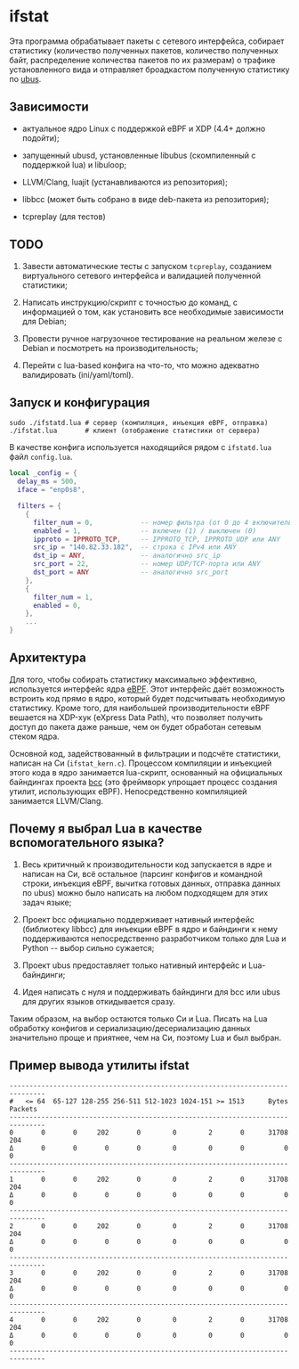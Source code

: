 ifstat
======

Эта программа обрабатывает пакеты с сетевого интерфейса, собирает
статистику (количество полученных пакетов, количество полученных
байт, распределение количества пакетов по их размерам) о трафике
установленного вида и отправляет броадкастом полученную статистику по
[ubus][ubus].

## Зависимости

  - актуальное ядро Linux с поддержкой eBPF и XDP (4.4+ должно подойти);

  - запущенный ubusd, установленные libubus (скомпиленный с
    поддержкой lua) и libuloop;

  - LLVM/Clang, luajit (устанавливаются из репозитория);

  - libbcc (может быть собрано в виде deb-пакета из репозитория);

  - tcpreplay (для тестов)

## TODO

  1. Завести автоматические тесты с запуском `tcpreplay`, созданием
     виртуального сетевого интерфейса и валидацией полученной
     статистики;

  2. Написать инструкцию/скрипт с точностью до команд, с информацией
     о том, как установить все необходимые зависимости для Debian;

  3. Провести ручное нагрузочное тестирование на реальном железе с
     Debian и посмотреть на производительность;

  4. Перейти с lua-based конфига на что-то, что можно адекватно
     валидировать (ini/yaml/toml).

## Запуск и конфигурация

```shell
sudo ./ifstatd.lua # сервер (компиляция, инъекция eBPF, отправка)
./ifstat.lua       # клиент (отображение статистики от сервера)
```

В качестве конфига используется находящийся рядом с `ifstatd.lua`
файл `config.lua`.

```lua
local _config = {
  delay_ms = 500,
  iface = "enp0s8",

  filters = {
    {
      filter_num = 0,            -- номер фильтра (от 0 до 4 включительно)
      enabled = 1,               -- включен (1) / выключен (0)
      ipproto = IPPROTO_TCP,     -- IPPROTO_TCP, IPPROTO_UDP или ANY
      src_ip = "140.82.33.182",  -- строка с IPv4 или ANY
      dst_ip = ANY,              -- аналогично src_ip
      src_port = 22,             -- номер UDP/TCP-порта или ANY
      dst_port = ANY             -- аналогично src_port
    },
    {
      filter_num = 1,
      enabled = 0,
    },
    ...
}
```

## Архитектура

Для того, чтобы собирать статистику максимально эффективно,
используется интерфейс ядра [eBPF][ebpf]. Этот интерфейс даёт
возможность встроить код прямо в ядро, который будет подсчитывать
необходимую статистику. Кроме того, для наибольшей производительности
eBPF вешается на XDP-хук (eXpress Data Path), что позволяет получить
доступ до пакета даже раньше, чем он будет обработан сетевым стеком
ядра.

Основной код, задействованный в фильтрации и подсчёте статистики,
написан на Си (`ifstat_kern.c`). Процессом компиляции и инъекцией
этого кода в ядро занимается lua-скрипт, основанный на официальных
байндингах проекта [bcc][bcc] (это фреймворк упрощает процесс
создания утилит, использующих eBPF). Непосредственно компиляцией
занимается LLVM/Clang.

## Почему я выбрал Lua в качестве вспомогательного языка?

  1. Весь критичный к производительности код запускается в ядре и
     написан на Си, всё остальное (парсинг конфигов и командной
     строки, инъекция eBPF, вычитка готовых данных, отправка данных
     по ubus) можно было написать на любом подходящем для этих задач
     языке;

  2. Проект bcc официально поддерживает нативный интерфейс
     (библиотеку libbcc) для инъекции eBPF в ядро и байндинги к нему
     поддерживаются непосредственно разработчиком только для Lua и
     Python -- выбор сильно сужается;

  3. Проект ubus предоставляет только нативный интерфейс и
     Lua-байндинги;

  4. Идея написать с нуля и поддерживать байндинги для bcc или ubus
     для других языков откидывается сразу.

Таким образом, на выбор остаются только Си и Lua. Писать на Lua
обработку конфигов и сериализацию/десериализацию данных значительно
проще и приятнее, чем на Си, поэтому Lua и был выбран.

## Пример вывода утилиты ifstat

```
-------------------------------------------------------------------------------
#   <= 64  65-127 128-255 256-511 512-1023 1024-151 >= 1513      Bytes  Packets
-------------------------------------------------------------------------------
0       0       0     202       0        0        2       0      31708      204
Δ       0       0       0       0        0        0       0          0        0
-------------------------------------------------------------------------------
1       0       0     202       0        0        2       0      31708      204
Δ       0       0       0       0        0        0       0          0        0
-------------------------------------------------------------------------------
2       0       0     202       0        0        2       0      31708      204
Δ       0       0       0       0        0        0       0          0        0
-------------------------------------------------------------------------------
3       0       0     202       0        0        2       0      31708      204
Δ       0       0       0       0        0        0       0          0        0
-------------------------------------------------------------------------------
4       0       0     202       0        0        2       0      31708      204
Δ       0       0       0       0        0        0       0          0        0
-------------------------------------------------------------------------------
```

[ubus]: https://oldwiki.archive.openwrt.org/doc/techref/ubus
[bcc]: https://github.com/iovisor/bcc
[ebpf]: https://lwn.net/Articles/740157/
